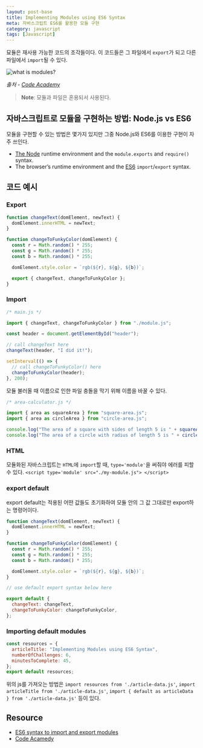```yaml
---
layout: post-base
title: Implementing Modules using ES6 Syntax
meta: 자바스크립트 ES6를 활용한 모듈 구현
category: javascript
tags: [Javascript]
---
```


묘듈은 재사용 가능한 코드의 조각들이다. 이 코드들은 그 파일에서 `export`가 되고 다른 파일에서 `import`될 수 있다.

![what is modules?]({{site.baseurl}}/img/2021-10-25-modular-program-diagram.svg)

_출처 - [Code Academy](www.codecademy.com)_

> **Note**: 모듈과 파일은 혼용되서 사용된다.

## 자바스크립트로 모듈을 구현하는 방법: Node.js vs ES6

모듈을 구현할 수 있는 방법은 몇가지 있지만 그중 Node.js와 ES6를 이용한 구현이 자주 쓰인다.

- [The Node](https://nodejs.org/en/about/) runtime environment and the `module.exports` and `require()` syntax.
- The browser’s runtime environment and the [ES6](https://developer.mozilla.org/en-US/docs/Web/JavaScript/Guide/Modules) `import`/`export` syntax.

## 코드 예시

### Export

```js
function changeText(domElement, newText) {
  domElement.innerHTML = newText;
}

function changeToFunkyColor(domElement) {
  const r = Math.random() * 255;
  const g = Math.random() * 255;
  const b = Math.random() * 255;

  domElement.style.color = `rgb(${r}, ${g}, ${b})`;

  export { changeText, changeToFunkyColor };
}
```

### Import

```js
/* main.js */

import { changeText, changeToFunkyColor } from "./module.js";

const header = document.getElementById("header");

// call changeText here
changeText(header, "I did it!");

setInterval(() => {
  // call changeToFunkyColor() here
  changeToFunkyColor(header);
}, 200);
```

모듈 불러올 때 이름으로 인한 파일 충돌을 막기 위해 이름을 바꿀 수 있다.

```js
/* area-calculator.js */

import { area as squareArea } from "square-area.js";
import { area as circleArea } from "circle-area.js";

console.log("The area of a square with sides of length 5 is " + squareArea(5));
console.log("The area of a circle with radius of length 5 is " + circleArea(5));
```

### HTML

모듈화된 자바스크립트는 `HTML`에 `import`할 때, `type='module'`을 써줘야 에러를 피할 수 있다. `<script type='module' src="./my-module.js"> </script>`

### export default

export default는 적용된 어떤 값들도 초기화하여 모듈 안의 그 값 그대로만 export하는 명령어이다.

```js
function changeText(domElement, newText) {
  domElement.innerHTML = newText;
}

function changeToFunkyColor(domElement) {
  const r = Math.random() * 255;
  const g = Math.random() * 255;
  const b = Math.random() * 255;

  domElement.style.color = `rgb(${r}, ${g}, ${b})`;
}

// use default export syntax below here

export default {
  changeText: changeText,
  changeToFunkyColor: changeToFunkyColor,
};
```

### Importing default modules

```js
const resources = {
  articleTitle: "Implementing Modules using ES6 Syntax",
  numberOfChallenges: 6,
  minutesToComplete: 45,
};
export default resources;
```

위의 js를 가져오는 방법은 `import resources from './article-data.js'`, `import articleTitle from './article-data.js'`, `import { default as articleData } from './article-data.js'` 등이 있다.

## Resource

- [ES6 syntax to import and export modules](https://developer.mozilla.org/en-US/docs/Web/JavaScript/Guide/Modules)
- [Code Acamedy](www.codecademy.com)
